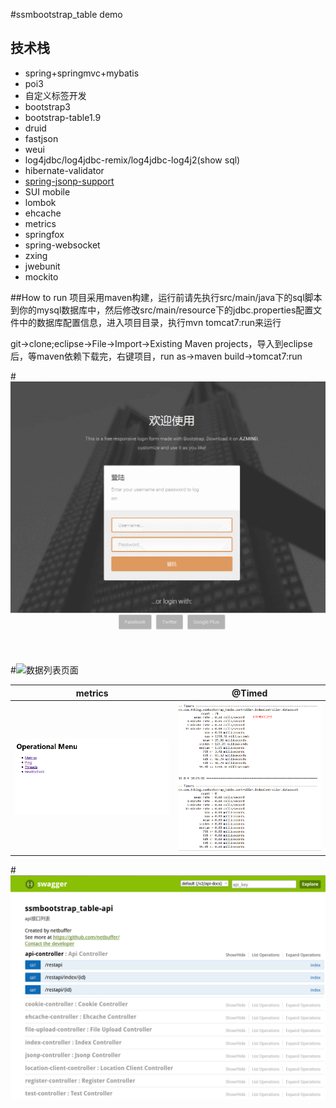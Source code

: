 #ssmbootstrap_table demo
## 技术栈
* spring+springmvc+mybatis
* poi3
* 自定义标签开发
* bootstrap3
* bootstrap-table1.9
* druid
* fastjson
* weui
* log4jdbc/log4jdbc-remix/log4jdbc-log4j2(show sql)
* hibernate-validator
* [spring-jsonp-support](https://github.com/bhagyas/spring-jsonp-support)
* SUI mobile
* lombok
* ehcache
* metrics
* springfox
* spring-websocket
* zxing
* jwebunit
* mockito

##How to run
项目采用maven构建，运行前请先执行src/main/java下的sql脚本到你的mysql数据库中，然后修改src/main/resource下的jdbc.properties配置文件中的数据库配置信息，进入项目目录，执行mvn tomcat7:run来运行

git->clone;eclipse->File->Import->Existing Maven projects，导入到eclipse后，等maven依赖下载完，右键项目，run as->maven build->tomcat7:run

#![demo](src/main/webapp/image/demo.gif)

#![数据列表页面](src/main/webapp/image/sys2.png)

metrics | @Timed
---|---
![metrics-servlet](src/main/webapp/image/metrics.png) | ![metrics-servlet](src/main/webapp/image/@Timed.png)


#![springfox](src/main/webapp/image/swagger.png)

